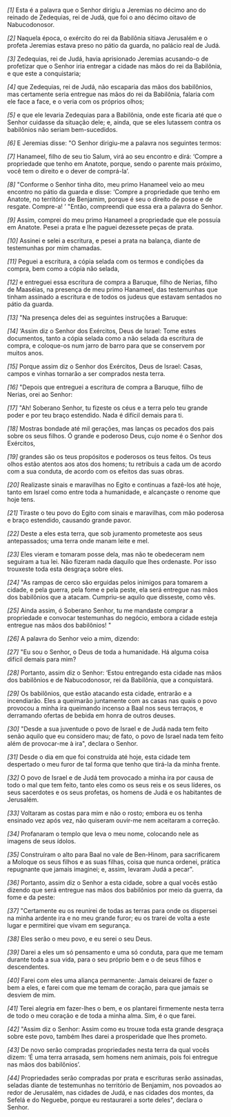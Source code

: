 *[1]* Esta é a palavra que o Senhor dirigiu a Jeremias no décimo ano do reinado de Zedequias, rei de Judá, que foi o ano décimo oitavo de Nabucodonosor.

*[2]* Naquela época, o exército do rei da Babilônia sitiava Jerusalém e o profeta Jeremias estava preso no pátio da guarda, no palácio real de Judá.

*[3]* Zedequias, rei de Judá, havia aprisionado Jeremias acusando-o de profetizar que o Senhor iria entregar a cidade nas mãos do rei da Babilônia, e que este a conquistaria;

*[4]* que Zedequias, rei de Judá, não escaparia das mãos dos babilônios, mas certamente seria entregue nas mãos do rei da Babilônia, falaria com ele face a face, e o veria com os próprios olhos;

*[5]* e que ele levaria Zedequias para a Babilônia, onde este ficaria até que o Senhor cuidasse da situação dele; e, ainda, que se eles lutassem contra os babilônios não seriam bem-sucedidos.

*[6]* E Jeremias disse: "O Senhor dirigiu-me a palavra nos seguintes termos:

*[7]* Hanameel, filho de seu tio Salum, virá ao seu encontro e dirá: ‘Compre a propriedade que tenho em Anatote, porque, sendo o parente mais próximo, você tem o direito e o dever de comprá-la’.

*[8]* "Conforme o Senhor tinha dito, meu primo Hanameel veio ao meu encontro no pátio da guarda e disse: ‘Compre a propriedade que tenho em Anatote, no território de Benjamim, porque é seu o direito de posse e de resgate. Compre-a! ’ "Então, compreendi que essa era a palavra do Senhor.

*[9]* Assim, comprei do meu primo Hanameel a propriedade que ele possuía em Anatote. Pesei a prata e lhe paguei dezessete peças de prata.

*[10]* Assinei e selei a escritura, e pesei a prata na balança, diante de testemunhas por mim chamadas.

*[11]* Peguei a escritura, a cópia selada com os termos e condições da compra, bem como a cópia não selada,

*[12]* e entreguei essa escritura de compra a Baruque, filho de Nerias, filho de Maaséias, na presença de meu primo Hanameel, das testemunhas que tinham assinado a escritura e de todos os judeus que estavam sentados no pátio da guarda.

*[13]* "Na presença deles dei as seguintes instruções a Baruque:

*[14]* ‘Assim diz o Senhor dos Exércitos, Deus de Israel: Tome estes documentos, tanto a cópia selada como a não selada da escritura de compra, e coloque-os num jarro de barro para que se conservem por muitos anos.

*[15]* Porque assim diz o Senhor dos Exércitos, Deus de Israel: Casas, campos e vinhas tornarão a ser comprados nesta terra.

*[16]* "Depois que entreguei a escritura de compra a Baruque, filho de Nerias, orei ao Senhor:

*[17]* "Ah! Soberano Senhor, tu fizeste os céus e a terra pelo teu grande poder e por teu braço estendido. Nada é difícil demais para ti.

*[18]* Mostras bondade até mil gerações, mas lanças os pecados dos pais sobre os seus filhos. Ó grande e poderoso Deus, cujo nome é o Senhor dos Exércitos,

*[19]* grandes são os teus propósitos e poderosos os teus feitos. Os teus olhos estão atentos aos atos dos homens; tu retribuis a cada um de acordo com a sua conduta, de acordo com os efeitos das suas obras.

*[20]* Realizaste sinais e maravilhas no Egito e continuas a fazê-los até hoje, tanto em Israel como entre toda a humanidade, e alcançaste o renome que hoje tens.

*[21]* Tiraste o teu povo do Egito com sinais e maravilhas, com mão poderosa e braço estendido, causando grande pavor.

*[22]* Deste a eles esta terra, que sob juramento prometeste aos seus antepassados; uma terra onde manam leite e mel.

*[23]* Eles vieram e tomaram posse dela, mas não te obedeceram nem seguiram a tua lei. Não fizeram nada daquilo que lhes ordenaste. Por isso trouxeste toda esta desgraça sobre eles.

*[24]* "As rampas de cerco são erguidas pelos inimigos para tomarem a cidade, e pela guerra, pela fome e pela peste, ela será entregue nas mãos dos babilônios que a atacam. Cumpriu-se aquilo que disseste, como vês.

*[25]* Ainda assim, ó Soberano Senhor, tu me mandaste comprar a propriedade e convocar testemunhas do negócio, embora a cidade esteja entregue nas mãos dos babilônios! "

*[26]* A palavra do Senhor veio a mim, dizendo:

*[27]* "Eu sou o Senhor, o Deus de toda a humanidade. Há alguma coisa difícil demais para mim?

*[28]* Portanto, assim diz o Senhor: ‘Estou entregando esta cidade nas mãos dos babilônios e de Nabucodonosor, rei da Babilônia, que a conquistará.

*[29]* Os babilônios, que estão atacando esta cidade, entrarão e a incendiarão. Eles a queimarão juntamente com as casas nas quais o povo provocou a minha ira queimando incenso a Baal nos seus terraços, e derramando ofertas de bebida em honra de outros deuses.

*[30]* "Desde a sua juventude o povo de Israel e de Judá nada tem feito senão aquilo que eu considero mau; de fato, o povo de Israel nada tem feito além de provocar-me à ira", declara o Senhor.

*[31]* Desde o dia em que foi construída até hoje, esta cidade tem despertado o meu furor de tal forma que tenho que tirá-la da minha frente.

*[32]* O povo de Israel e de Judá tem provocado a minha ira por causa de todo o mal que tem feito, tanto eles como os seus reis e os seus líderes, os seus sacerdotes e os seus profetas, os homens de Judá e os habitantes de Jerusalém.

*[33]* Voltaram as costas para mim e não o rosto; embora eu os tenha ensinado vez após vez, não quiseram ouvir-me nem aceitaram a correção.

*[34]* Profanaram o templo que leva o meu nome, colocando nele as imagens de seus ídolos.

*[35]* Construíram o alto para Baal no vale de Ben-Hinom, para sacrificarem a Moloque os seus filhos e as suas filhas, coisa que nunca ordenei, prática repugnante que jamais imaginei; e, assim, levaram Judá a pecar".

*[36]* Portanto, assim diz o Senhor a esta cidade, sobre a qual vocês estão dizendo que será entregue nas mãos dos babilônios por meio da guerra, da fome e da peste:

*[37]* "Certamente eu os reunirei de todas as terras para onde os dispersei na minha ardente ira e no meu grande furor; eu os trarei de volta a este lugar e permitirei que vivam em segurança.

*[38]* Eles serão o meu povo, e eu serei o seu Deus.

*[39]* Darei a eles um só pensamento e uma só conduta, para que me temam durante toda a sua vida, para o seu próprio bem e o de seus filhos e descendentes.

*[40]* Farei com eles uma aliança permanente: Jamais deixarei de fazer o bem a eles, e farei com que me temam de coração, para que jamais se desviem de mim.

*[41]* Terei alegria em fazer-lhes o bem, e os plantarei firmemente nesta terra de todo o meu coração e de toda a minha alma. Sim, é o que farei.

*[42]* "Assim diz o Senhor: Assim como eu trouxe toda esta grande desgraça sobre este povo, também lhes darei a prosperidade que lhes prometo.

*[43]* De novo serão compradas propriedades nesta terra da qual vocês dizem: ‘É uma terra arrasada, sem homens nem animais, pois foi entregue nas mãos dos babilônios’.

*[44]* Propriedades serão compradas por prata e escrituras serão assinadas, seladas diante de testemunhas no território de Benjamim, nos povoados ao redor de Jerusalém, nas cidades de Judá, e nas cidades dos montes, da Sefelá e do Neguebe, porque eu restaurarei a sorte deles", declara o Senhor.


